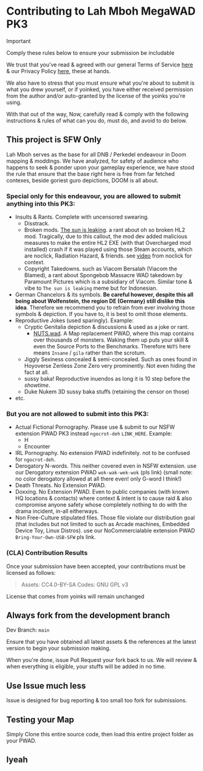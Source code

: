 # Contributing to Lah Mboh MegaWAD PK3

> [!IMPORTANT]
> Comply these rules below to ensure your submission be includable

We trust that you've read & agreed with our general Terms of Service [here](https://perkedel.netlify.app/terms) & our Privacy Policy [here](https://perkedel.netlify.app/privacy_policy), these at hands.

We also have to stress that you must ensure what you're about to submit is what you drew yourself, or if yoinked, you have either received permission from the author and/or auto-granted by the license of the yoinks you're using.

With that out of the way, Now, carefully read & comply with the following instructions & rules of what can you do, must do, and avoid to do below.

## This project is SFW Only

Lah Mboh serves as the base for all DNB / Perkedel endeavour in Doom mapping & moddings. We have analyzed, for safety of audience who happens to seek & ponder upon your gameplay experience, 
we have stood the rule that ensure that the base right here is free from far fetched contexes, beside goriest guro depictions, DOOM is all about.

### Special only for this endeavour, you are allowed to submit anything into this PK3:

- Insults & Rants. Complete with uncensored swearing.
	- Disstrack.
	- Broken mods. [The sun is leaking](https://youtu.be/SkHo4wCmrEQ). a rant about oh so broken HL2 mod. Tragically, due to this callout, the mod dev added malicious measures to make the entire HL2 EXE (with that Overcharged mod installed) crash if it was played using those Steam accounts, which are noclick, Radiation Hazard, & friends. see [video](https://youtu.be/YcvsbZ18izA) from noclick for context.
	- Copyright Takedowns. such as Viacom Bersalah (Viacom the Blamed), a rant about Spongebob Massacre WAD takedown by Paramount Pictures which is a subsidiary of Viacom. Similar tone & vibe to `The sun is leaking` meme but for Indonesian.
- German Chancelors & its symbols. **Be careful however, despite this all being about Wolfenstein, the region DE (Germany) still dislike this idea**. Therefore we recommend you to refrain from ever involving those symbols & depiction. If you have to, it is best to omit those elements.
- Reproductive Jokes (used sparingly). Example:
	- Cryptic Genitalia depiction & discussions & used as a joke or rant.
		- [NUTS.wad](https://www.doomworld.com/idgames/levels/doom2/Ports/m-o/nuts). A Map replacement PWAD, where this map contains over thousands of monsters. Waking them up puts your skill & even the Source Ports to the Benchmarks. Therefore `NUTS` here means `Insane` / `gila` rather than the scrotum.
	- Jiggly Sexiness concealed & semi-concealed. Such as ones found in Hoyoverse Zenless Zone Zero very prominently. Not even hiding the fact at all.
	- sussy baka! Reproductive inuendos as long it is 10 step before the *showtime*. 
	- Duke Nukem 3D sussy baka stuffs (retaining the censor on those)
- etc.

### But you are not allowed to submit into this PK3:

- Actual Fictional Pornography. Please use & submit to our NSFW extension PWAD PK3 instead `ngocrot-deh` `LINK_HERE`. Example:
	- H
	- Encounter
- IRL Pornography. No extension PWAD indefinitely. not to be confused for `ngocrot-deh`.
- Derogatory N-words. This neither covered even in NSFW extension. use our Derogatory extension PWAD `wok-wak-wek-wok` (pls link) (small note: no color derogatory allowed at all there even! only G-word I think!)
- Death Threats. No Extension PWAD.
- Doxxing. No Extension PWAD. Even to public companies (with known HQ locations & contacts) where context & intent is to cause raid & also compromise anyone safety whose completely nothing to do with the drama incident, in-all eitherways.
- Non Free-Culture stipulated files. Those file violate our distribution goal (that includes but not limited to such as Arcade machines, Embedded Device Toy, Linux Distros). use our NoCommercialable extension PWAD `Bring-Your-Own-USB-SFW` pls link.

### (CLA) Contribution Results

Once your submission have been accepted, your contributions must be licensed as follows:

> Assets: CC4.0-BY-SA
> Codes: GNU GPL v3

License that comes from yoinks will remain unchanged

## Always fork from the development branch

Dev Branch: `main`

Ensure that you have obtained all latest assets & the references at the latest version to begin your submission making.

When you're done, issue Pull Request your fork back to us. We will review & when everything is eligible, your stuffs will be added in no time.

## Use Issue much less

Issue is designed for bug reporting & too small too fork for submissions.

## Testing your Map

Simply Clone this entire source code, then load this entire project folder as your PWAD.

## Iyeah